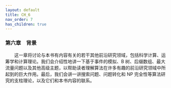 ```yaml
---
layout: default
title: CH_6
nav_order: 7
has_children: true
---
```


### 第六章&emsp;背景

&emsp;&emsp;这一章将讨论与本书有内容有关的若干其他前沿研究领域，包括科学计算、运筹学和计算理论。我们会介绍性地讲一下基于事件的模拟、B 树、后缀数组、最大流量问题以及其他高级主题，以帮助读者理解算法在许多有趣的前沿研究领域中所起到的巨大作用。最后，我们会讲一讲搜索问题、问题转化和 NP 完全性等算法研究的支柱理论，以及它们和本书内容的联系。
